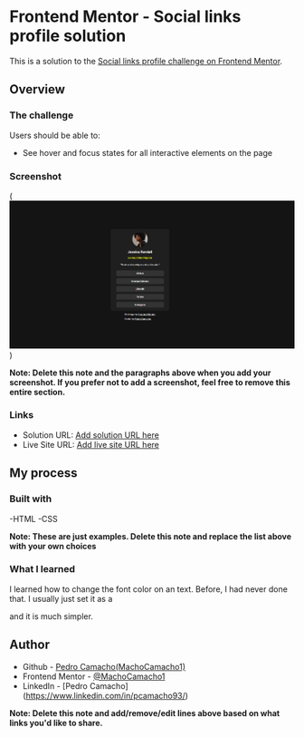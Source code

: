 # Frontend Mentor - Social links profile solution

This is a solution to the [Social links profile challenge on Frontend Mentor](https://www.frontendmentor.io/challenges/social-links-profile-UG32l9m6dQ). 

## Overview

### The challenge

Users should be able to:

- See hover and focus states for all interactive elements on the page

### Screenshot

(![My Solution](image.png))

**Note: Delete this note and the paragraphs above when you add your screenshot. If you prefer not to add a screenshot, feel free to remove this entire section.**

### Links

- Solution URL: [Add solution URL here](https://your-solution-url.com)
- Live Site URL: [Add live site URL here](https://your-live-site-url.com)

## My process

### Built with

-HTML 
-CSS

**Note: These are just examples. Delete this note and replace the list above with your own choices**

### What I learned

I learned how to change the font color on an <a> text. Before, I had never done that. I usually just set it as a <p> and it is much simpler. 

## Author

- Github - [Pedro Camacho(MachoCamacho1)](https://github.com/MachoCamacho1)
- Frontend Mentor - [@MachoCamacho1](https://www.frontendmentor.io/profile/MachoCamacho1)
- LinkedIn - [Pedro Camacho] (https://www.linkedin.com/in/pcamacho93/)

**Note: Delete this note and add/remove/edit lines above based on what links you'd like to share.**
